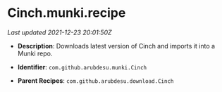 # Cinch.munki.recipe

_Last updated 2021-12-23 20:01:50Z_

- **Description**: Downloads latest version of Cinch and imports it into a Munki repo.

- **Identifier**: `com.github.arubdesu.munki.Cinch`

- **Parent Recipes**: `com.github.arubdesu.download.Cinch`
